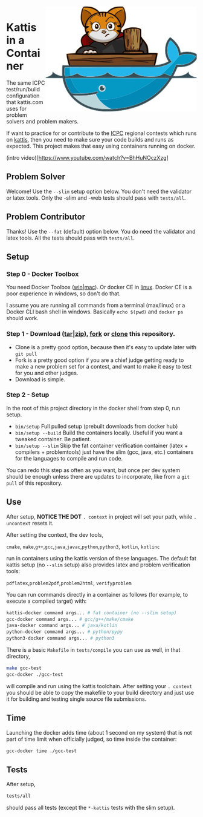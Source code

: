 <img align="right" src="kattis-docker.png">

# Kattis in a Container

The same ICPC test/run/build configuration that kattis.com uses for problem solvers and problem makers.

If want to practice for or contribute to the [ICPC](https://icpc.foundation) regional contests which runs on [kattis](https://open.kattis.com), then you need to make sure your code builds and runs as expected.  This project makes that easy using containers running on docker.

(intro video)[https://www.youtube.com/watch?v=BhHuNOczXzg]

## Problem Solver

Welcome! Use the `--slim` setup option below.  You don't need the validator or latex tools.  Only the -slim and -web tests should pass with `tests/all`.

## Problem Contributor

Thanks! Use the `--fat` (default) option below.  You do need the validator and latex tools.  All the tests should pass with `tests/all`.

## Setup

### Step 0 - Docker Toolbox

You need Docker Toolbox ([win](https://docs.docker.com/toolbox/toolbox_install_windows/)|[mac](https://docs.docker.com/toolbox/toolbox_install_mac/)).  Or docker CE in [linux](https://docs.docker.com/install/).  Docker CE is a poor experience in windows, so don't do that.

I assume you are running all commands from a terminal (max/linux) or a Docker CLI bash shell in windows.  Basically `echo $(pwd)` and `docker ps` should work.

### Step 1 - Download ([tar](https://api.github.com/repos/icpc/kattis-docker/tarball/master)|[zip](https://api.github.com/repos/icpc/kattis-docker/zipball/master)), [fork](https://help.github.com/articles/fork-a-repo/) or [clone](https://help.github.com/articles/cloning-a-repository/) this repository.

* Clone is a pretty good option, because then it's easy to update later with `git pull`
* Fork is a pretty good option if you are a chief judge getting ready to make a new problem set for a contest, and want to make it easy to test for you and other judges.
* Download is simple.

### Step 2 - Setup

In the root of this project directory in the docker shell from step 0, run setup.

* `bin/setup` Full pulled setup (prebuilt downloads from docker hub)
* `bin/setup --build` Build the containers locally.  Useful if you want a tweaked container.  Be patient.
* `bin/setup --slim` Skip the fat container verification container (latex + compilers + problemtools) just have the slim (gcc, java, etc.) containers for the languages to compile and run code.

You can redo this step as often as you want, but once per dev system should be enough unless there are updates to incorporate, like from a `git pull` of this repository.

## Use

After setup, **NOTICE THE DOT** `. context` in project will set your path, while `. uncontext` resets it.  

After setting the context, the dev tools,

`cmake`, `make`,`g++`,`gcc`,`java`,`javac`,`python`,`python3`, `kotlin`, `kotlinc`

run in containers using the kattis version of these languages.  The default fat kattis setup (no `--slim` setup) also provides latex and problem verification tools:

`pdflatex`,`problem2pdf`,`problem2html`, `verifyproblem`

You can run commands directly in a container as follows (for example, to execute a compiled target) with:

```bash
kattis-docker command args... # fat container (no --slim setup)
gcc-docker command args... # gcc/g++/make/cmake
java-docker command args... # java/kotlin
python-docker command args... # python/pypy
python3-docker command args... # python3
```

There is a basic `Makefile` in `tests/compile` you can use as well, in that directory,

```bash
make gcc-test
gcc-docker ./gcc-test
```

will compile and run using the kattis toolchain.  After setting your `. context` you should be able to copy the makefile to your build directory and just use it for building and testing single source file submissions.

## Time

Launching the docker adds time (about 1 second on my system) that is not part of time limit when officially judged, so time inside the container:

```bash
gcc-docker time ./gcc-test
```

## Tests

After setup,

```bash
tests/all
```

should pass all tests (except the `*-kattis` tests with the slim setup).